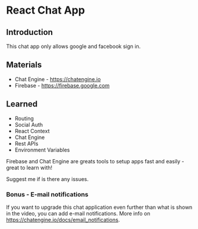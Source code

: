 # React Chat App

## Introduction

This chat app only allows google and facebook sign in. 

## Materials
* Chat Engine - https://chatengine.io
* Firebase - https://firebase.google.com

## Learned 
* Routing
* Social Auth
* React Context
* Chat Engine
* Rest APIs
* Environment Variables

Firebase and Chat Engine are greats tools to setup apps fast and easily - great to learn with!

Suggest me if is there any issues.

### Bonus - E-mail notifications

If you want to upgrade this chat application even further than what is shown in the video, you can add e-mail notifications. More info on https://chatengine.io/docs/email_notifications.
